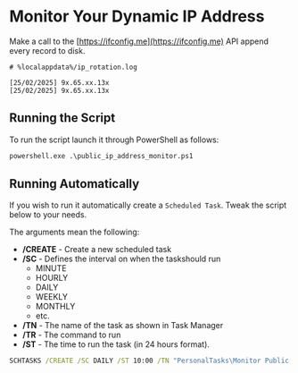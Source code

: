 # Monitor Your Dynamic IP Address
Make a call to the [https://ifconfig.me](https://ifconfig.me) API append every record to disk.

```text
# %localappdata%/ip_rotation.log

[25/02/2025] 9x.65.xx.13x
[25/02/2025] 9x.65.xx.13x
```

## Running the Script
To run the script launch it through PowerShell as follows:

```bat
powershell.exe .\public_ip_address_monitor.ps1
```

## Running Automatically
If you wish to run it automatically create a `Scheduled Task`. Tweak the script below to your needs.

The arguments mean the following:
 * **/CREATE** -  Create a new scheduled task
 * **/SC** - Defines the interval on when the taskshould run
   * MINUTE
   * HOURLY
   * DAILY
   * WEEKLY
   * MONTHLY
   * etc.
 * **/TN** - The name of the task as shown in Task Manager
 * **/TR** - The command to run
 * **/ST** - The time to run the task (in 24 hours format).

```bat
SCHTASKS /CREATE /SC DAILY /ST 10:00 /TN "PersonalTasks\Monitor Public IP Address" /TR "powershell.exe -ExecutionPolicy Bypass -File '%USERPROFILE%\Documents\scripts\public_ip_address_monitor.ps1'"
```
